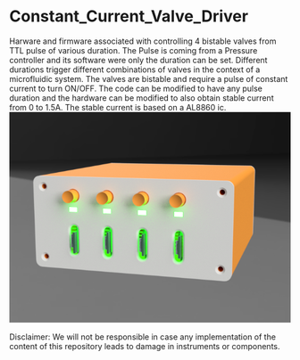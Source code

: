 # Constant_Current_Valve_Driver
Harware and firmware associated with controlling 4 bistable valves from TTL pulse of various duration. The Pulse is coming from a Pressure controller and its software were only the duration can be set. Different durations trigger different combinations of valves in the context of a microfluidic system.
The valves are bistable and require a pulse of constant current to turn ON/OFF. 
The code can be modified to have any pulse duration and the hardware can be modified to also obtain stable current from 0 to 1.5A.
The stable current is based on a AL8860 ic.
![Enclosure](https://github.com/NBCS1/Constant_Current_Valve_Driver2/blob/main/Enclosure/enclosure42%20v9.png)

Disclaimer: We will not be responsible in case any implementation of the content of this repository leads to damage in instruments or components.
